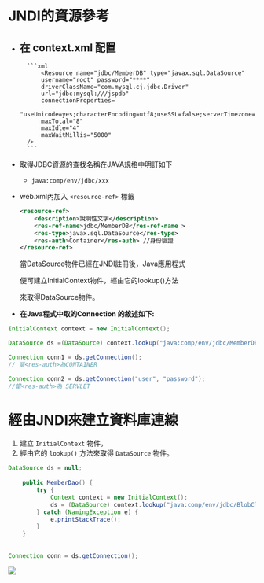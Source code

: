 # JNDI的資源參考
- 在 context.xml 配置
	- 
		```xml
			<Resource name="jdbc/MemberDB" type="javax.sql.DataSource" 
			username="root" password="****"
			driverClassName="com.mysql.cj.jdbc.Driver" 
			url="jdbc:mysql:///jspdb"
			connectionProperties=
			"useUnicode=yes;characterEncoding=utf8;useSSL=false;serverTimezone=Asia/Taipei"
			maxTotal="8" 
			maxIdle="4" 
			maxWaitMillis="5000"  
		/>
		```

- 取得JDBC資源的查找名稱在JAVA規格中明訂如下
	- `java:comp/env/jdbc/xxx`

- web.xml內加入 `<resource-ref>` 標籤
	```xml
	<resource-ref>  
		<description>說明性文字</description> 
		<res-ref-name>jdbc/MemberDB</res-ref-name > 
		<res-type>javax.sql.DataSource</res-type> 
		<res-auth>Container</res-auth> //身份驗證
	</resource-ref>
	```
	當DataSource物件已經在JNDI註冊後，Java應用程式

	便可建立InitialContext物件，經由它的lookup()方法

	來取得DataSource物件。
	
- **在Java程式中取的Connection 的敘述如下:**
```java
InitialContext context = new InitialContext(); 

DataSource ds =(DataSource) context.lookup("java:comp/env/jdbc/MemberDB"); 

Connection conn1 = ds.getConnection(); 
// 當<res-auth>為CONTAINER

Connection conn2 = ds.getConnection("user", "password"); 
//當<res-auth>為 SERVLET
```


# 經由JNDI來建立資料庫連線
1. 建立 `InitialContext` 物件，
2. 經由它的 `lookup()` 方法來取得 `DataSource` 物件。

```java
DataSource ds = null;
	
	public MemberDao() {
		try {
			Context context = new InitialContext();
			ds = (DataSource) context.lookup("java:comp/env/jdbc/BlobClobDEMO");
		} catch (NamingException e) {
			e.printStackTrace();
		}
	}	
	
 
Connection conn = ds.getConnection();
```



![](https://i.imgur.com/tPy6hEa.png)

